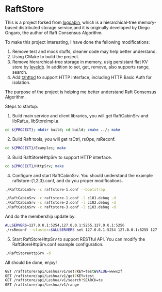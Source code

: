 # RaftStore 

This is a project forked from [logcabin](https://github.com/logcabin/logcabin), which is a hierarchical-tree memory-based distributed storage service,and it is originally developed by Diego Ongaro, the author of Raft Consensus Algorithm.   

To make this project interesting, I have done the fellowing modifications:   
1. Remove test and mock stuffs, cleaner code may help better understand.   
2. Using CMake to build the project.   
3. Remove hierarchical-tree storage in memory, usig persistant flat KV store by [leveldb](https://github.com/google/leveldb). In addition to set, get, remove, also supports range, search.   
4. Add [tzhttpd](https://github.com/taozhijiang/tzhttpd) to support HTTP interface, including HTTP Basic Auth for isolation.

The purpose of the project is helping me better understand Raft Consensus Algorithm.   

Steps to startup:
1. Build main service and client libraries, you will get RaftCabinSrv and libRaft.a, libStoreImpl.a.   
```bash
cd ${PROJECT}; mkdir build; cd build; cmake ../; make
```
2. Build Raft tools, you will get rsCtrl, rsOps, rsReconf.   
```bash
cd ${PROJECT}/Examples; make
``` 
3. Build RaftStoreHttpSrv to support HTTP interface.   
```bash
cd ${PROJECT}/HttpSrv; make
```
4. Configure and start RaftCabinSrv. You should understand the example raftstore-{1,2,3}.conf, and do you proper modifications.   
```bash
./RaftCabinSrv -c raftstore-1.conf --bootstrap

./RaftCabinSrv -c raftstore-1.conf -l c101.debug -d
./RaftCabinSrv -c raftstore-2.conf -l c102.debug -d
./RaftCabinSrv -c raftstore-3.conf -l c103.debug -d
```
And do the membership update by:   
```bash
ALLSERVERS=127.0.0.1:5254,127.0.0.1:5255,127.0.0.1:5256
./rsReconf --cluster=$ALLSERVERS set 127.0.0.1:5254 127.0.0.1:5255 127.0.0.1:5256
```
5. Start RaftStoreHttpSrv to support RESTful API. You can modify the RaftStoreHttpSrv.conf example configuration.   
```bash
./RaftStoreHttpSrv -d
```

All should be done, enjoy!    
```bash
GET /raftstore/api/Leshua/v1/set?KEY=test&VALUE=wwwxzf
GET /raftstore/api/Leshua/v1/get?KEY=test
GET /raftstore/api/Leshua/v1/search?SEARCH=te
GET /raftstore/api/Leshua/v1/range
```
